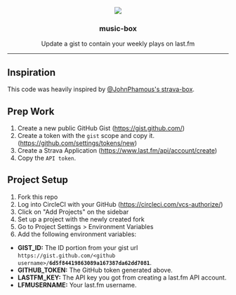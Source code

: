 <p align='center'> 
  <img src="https://github.com/jacc/music-box/blob/master/branding/preview.png">
  <h3 align="center">music-box</h3>
  <p align="center">Update a gist to contain your weekly plays on last.fm</p>
</p>

---

## Inspiration
This code was heavily inspired by [@JohnPhamous's strava-box](https://github.com/JohnPhamous/strava-box).

## Prep Work
1. Create a new public GitHub Gist (https://gist.github.com/)
1. Create a token with the `gist` scope and copy it. (https://github.com/settings/tokens/new)
1. Create a Strava Application (https://www.last.fm/api/account/create)
1. Copy the `API token`.

## Project Setup
1. Fork this repo
1. Log into CircleCI with your GitHub (https://circleci.com/vcs-authorize/)
1. Click on "Add Projects" on the sidebar
1. Set up a project with the newly created fork
1. Go to Project Settings > Environment Variables
1. Add the following environment variables:

- **GIST_ID:** The ID portion from your gist url `https://gist.github.com/<github username>/`**`6d5f84419863089a167387da62dd7081`**.
- **GITHUB_TOKEN:** The GitHub token generated above.
- **LASTFM_KEY:** The API key you got from creating a last.fm API account.
- **LFMUSERNAME:** Your last.fm username.
